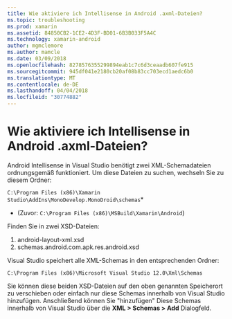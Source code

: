 ```yaml
---
title: Wie aktiviere ich Intellisense in Android .axml-Dateien?
ms.topic: troubleshooting
ms.prod: xamarin
ms.assetid: 84850CB2-1CE2-4D3F-BD01-6B3B033F5A4C
ms.technology: xamarin-android
author: mgmclemore
ms.author: mamcle
ms.date: 03/09/2018
ms.openlocfilehash: 8278576355299894eab1c7c6d3ceaadb607fe915
ms.sourcegitcommit: 945df041e2180cb20af08b83cc703ecd1aedc6b0
ms.translationtype: MT
ms.contentlocale: de-DE
ms.lasthandoff: 04/04/2018
ms.locfileid: "30774882"
---
```

# <a name="how-do-i-enable-intellisense-in-android-axml-files"></a>Wie aktiviere ich Intellisense in Android .axml-Dateien?

Android Intellisense in Visual Studio benötigt zwei XML-Schemadateien ordnungsgemäß funktioniert. Um diese Dateien zu suchen, wechseln Sie zu diesem Ordner:

`C:\Program Files (x86)\Xamarin Studio\AddIns\MonoDevelop.MonoDroid\schemas`*

* (Zuvor: `C:\Program Files (x86)\MSBuild\Xamarin\Android`)

Finden Sie in zwei XSD-Dateien:

1. android-layout-xml.xsd
2. schemas.android.com.apk.res.android.xsd

Visual Studio speichert alle XML-Schemas in den entsprechenden Ordner:

`C:\Program Files (x86)\Microsoft Visual Studio 12.0\Xml\Schemas`

Sie können diese beiden XSD-Dateien auf den oben genannten Speicherort zu verschieben oder einfach nur diese Schemas innerhalb von Visual Studio hinzufügen. Anschließend können Sie "hinzufügen" Diese Schemas innerhalb von Visual Studio über die **XML > Schemas > Add** Dialogfeld.






